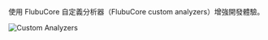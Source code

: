 使用 FlubuCore 自定義分析器（FlubuCore custom analyzers）增強開發體驗。

![Custom Analyzers](/content/projects/flubucore/assets/custom-analyzers.png)